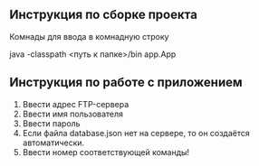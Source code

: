 ## Инструкция по сборке проекта

Комнады для ввода в комнадную строку

java -classpath <путь к папке>/bin app.App

## Инструкция по работе с приложением

1. Ввести адрес FTP-сервера
2. Ввести имя пользователя
3. Ввести пароль
4. Если файла database.json нет на сервере, то он создаётся автоматически.
5. Ввести номер соответствующей команды!
